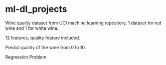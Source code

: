 # ml-dl_projects

Wine quality dataset from UCI machine learning repository, 1 dataset for red wine and 1 for white wine.

12 features, quality feature included.

Predict quality of the wine from 0 to 10.

Regression Problem

